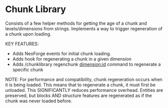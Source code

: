 
Chunk Library
=======

Consists of a few helper methods for getting the age of a chunk and levels/dimensions from strings. Implements a way to trigger regeneration of a chunk upon loading.

KEY FEATURES:

 - Adds NeoForge events for initial chunk loading.
 - Adds hook for regenerating a chunk in a given dimension
 - Adds /chunklibrary regenchunk <dimension:id> <x> <y> <z> command to regenerate a specific chunk

 NOTE:
 For performance and compatibility, chunk regeneration occurs when it is being loaded. This means that to regenerate a chunk, it must first be unloaded. This SIGNIFICANTLY reduces performance overhead. Entities are preserved, but blocks AND structure features are regenerated as if the chunk was never loaded before.